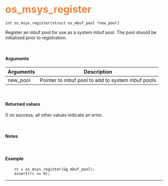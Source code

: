 ## <font color="#F2853F" style="font-size:24pt">os_msys_register</font>

```no-highlight
int os_msys_register(struct os_mbuf_pool *new_pool) 
```

Register an mbuf pool for use as a system mbuf pool. The pool should be initialized prior to registration.

<br>

#### Arguments

| Arguments | Description |
|-----------|-------------|
| new_pool | Pointer to mbuf pool to add to system mbuf pools |

<br>

#### Returned values
0 on success; all other values indicate an error.

<br>

#### Notes

<br>

#### Example

```no-highlight
    rc = os_msys_register(&g_mbuf_pool);
    assert(rc == 0);
```

---------------------
